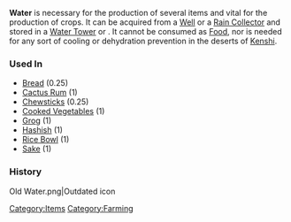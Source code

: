 **Water** is necessary for the production of several items and vital for
the production of crops. It can be acquired from a
[Well](Well.md "wikilink") or a [Rain Collector](Rain_Collector.md "wikilink")
and stored in a [Water Tower](Water_Tower.md "wikilink") or [](Water_Tank.md). It cannot be consumed as
[Food](Food.md "wikilink"), nor is needed for any sort of cooling or
dehydration prevention in the deserts of
[Kenshi](World_of_Kenshi.md "wikilink").

### Used In

- [Bread](Bread.md "wikilink") (0.25)
- [Cactus Rum](Cactus_Rum.md "wikilink") (1)
- [Chewsticks](Chewsticks.md "wikilink") (0.25)
- [Cooked Vegetables](Cooked_Vegetables.md "wikilink") (1)
- [Grog](Grog.md "wikilink") (1)
- [Hashish](Hashish.md "wikilink") (1)
- [Rice Bowl](Rice_Bowl.md "wikilink") (1)
- [Sake](Sake.md "wikilink") (1)

### History

Old Water.png\|Outdated icon

[Category:Items](Category:Items "wikilink")
[Category:Farming](Category:Farming "wikilink")